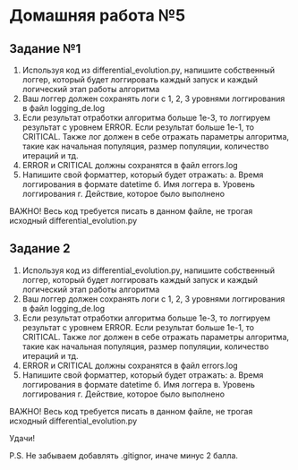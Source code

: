 # Домашняя работа №5

## Задание №1

1. Используя код из differential_evolution.py, напишите собственный логгер, который будет логгировать каждый запуск и каждый логический этап работы алгоритма
2. Ваш логгер должен сохранять логи с 1, 2, 3 уровнями логгирования в файл logging_de.log
3. Если результат отработки алгоритма больше 1e-3, то логгируем результат с уровнем ERROR. Если результат больше 1e-1, то CRITICAL. 
    Также лог должен в себе отражать параметры алгоритма, такие как начальная популяция, размер популяции, количество итераций и тд.
4. ERROR и CRITICAL должны сохранятся в файл errors.log
5. Напишите свой форматтер, который будет отражать:
    a. Время логгирования в формате datetime
    б. Имя логгера
    в. Уровень логгирования
    г. Действие, которое было выполнено

ВАЖНО!
Весь код требуется писать в данном файле, не трогая исходный differential_evolution.py

## Задание 2

1. Используя код из differential_evolution.py, напишите собственный логгер, который будет логгировать каждый запуск и каждый логический этап работы алгоритма
2. Ваш логгер должен сохранять логи с 1, 2, 3 уровнями логгирования в файл logging_de.log
3. Если результат отработки алгоритма больше 1e-3, то логгируем результат с уровнем ERROR. Если результат больше 1e-1, то CRITICAL. 
    Также лог должен в себе отражать параметры алгоритма, такие как начальная популяция, размер популяции, количество итераций и тд.
4. ERROR и CRITICAL должны сохранятся в файл errors.log
5. Напишите свой форматтер, который будет отражать:
    a. Время логгирования в формате datetime
    б. Имя логгера
    в. Уровень логгирования
    г. Действие, которое было выполнено

ВАЖНО!
Весь код требуется писать в данном файле, не трогая исходный differential_evolution.py

Удачи!

P.S. Не забываем добавлять .gitignor, иначе минус 2 балла.
